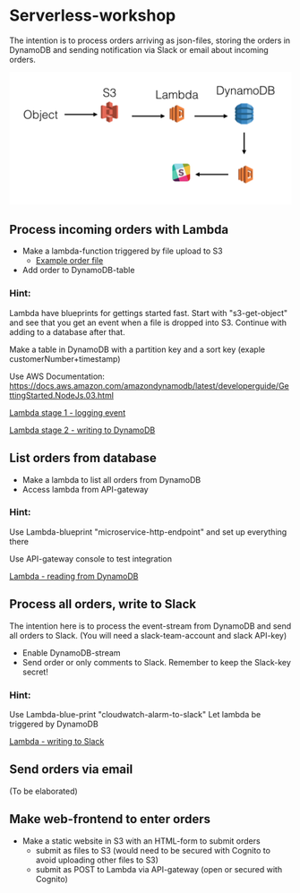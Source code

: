 # Serverless-workshop

The intention is to process orders arriving as json-files, storing 
the orders in DynamoDB and sending notification via Slack or email about
incoming orders.

![Architecture](arch.png)

## Process incoming orders with Lambda

* Make a lambda-function triggered by file upload to S3
  * [Example order file](files/order.json)
* Add order to DynamoDB-table
  
### Hint: 
Lambda have blueprints for gettings started fast. Start with "s3-get-object" and see that you get an event when a file is dropped into S3. Continue with adding to a database after that. 

Make a table in DynamoDB with a partition key and a sort key (exaple customerNumber+timestamp)

Use AWS Documentation: 
https://docs.aws.amazon.com/amazondynamodb/latest/developerguide/GettingStarted.NodeJs.03.html

[Lambda stage 1 - logging event](files/lambda1-index.js)

[Lambda stage 2 - writing to DynamoDB](files/lambda2-index.js)

## List orders from database

* Make a lambda to list all orders from DynamoDB
* Access lambda from API-gateway

### Hint:
Use Lambda-blueprint "microservice-http-endpoint" and set up everything there

Use API-gateway console to test integration

[Lambda - reading from DynamoDB](files/lambda3-index.js)


## Process all orders, write to Slack
The intention here is to process the event-stream from DynamoDB and send all orders to Slack.
(You will need a slack-team-account and slack API-key)
* Enable DynamoDB-stream
* Send order or only comments to Slack. Remember to keep the Slack-key secret!

### Hint:
Use Lambda-blue-print "cloudwatch-alarm-to-slack"
Let lambda be triggered by DynamoDB  

[Lambda - writing to Slack](files/lambda4-index.js)

## Send orders via email
(To be elaborated)

## Make web-frontend to enter orders
* Make a static website in S3 with an HTML-form to submit orders
  * submit as files to S3 (would need to be secured with Cognito to avoid uploading other files to S3)
  * submit as POST to Lambda via API-gateway (open or secured with Cognito)
